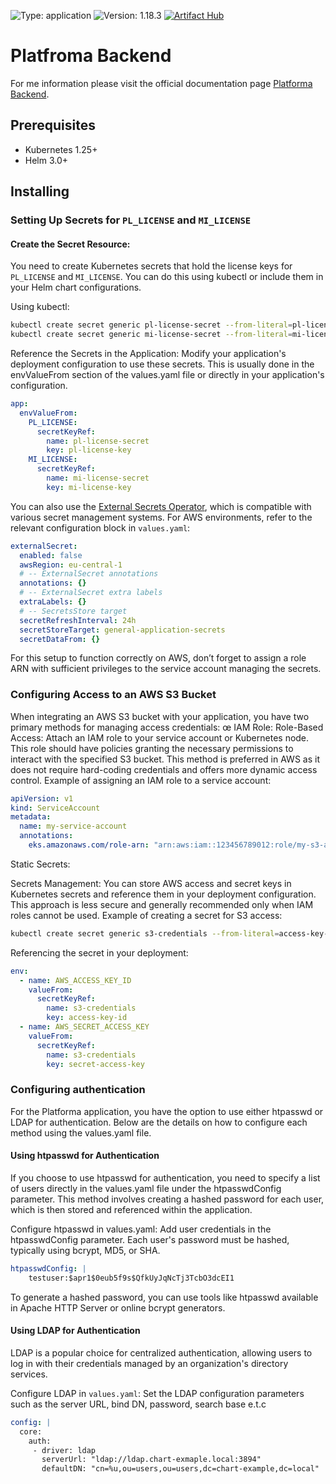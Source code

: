 ![Type: application](https://img.shields.io/badge/Type-application-informational?style=flat-square) ![Version: 1.18.3](https://img.shields.io/badge/Version-1.18.3-informational?style=flat-square)
[![Artifact Hub](https://img.shields.io/endpoint?url=https://artifacthub.io/badge/repository/platforma)](https://artifacthub.io/packages/helm/platforma/platforma)

Platfroma Backend
==============

For me information please visit the official documentation page [Platforma Backend](https://docs.platforma.bio/deployment/getting-started).

## Prerequisites

- Kubernetes 1.25+
- Helm 3.0+

## Installing

### Setting Up Secrets for `PL_LICENSE` and `MI_LICENSE`

#### Create the Secret Resource:
You need to create Kubernetes secrets that hold the license keys for `PL_LICENSE` and `MI_LICENSE`. You can do this using kubectl or include them in your Helm chart configurations.

Using kubectl:

```bash
kubectl create secret generic pl-license-secret --from-literal=pl-license-key='your_pl_license_key_here'
kubectl create secret generic mi-license-secret --from-literal=mi-license-key='your_mi_license_key_here'
```

Reference the Secrets in the Application:
Modify your application's deployment configuration to use these secrets. This is usually done in the envValueFrom section of the values.yaml file or directly in your application's configuration.

```yaml
app:
  envValueFrom:
    PL_LICENSE:
      secretKeyRef:
        name: pl-license-secret
        key: pl-license-key
    MI_LICENSE:
      secretKeyRef:
        name: mi-license-secret
        key: mi-license-key
```
You can also use the [External Secrets Operator](https://external-secrets.io), which is compatible with various secret management systems. For AWS environments, refer to the relevant configuration block in `values.yaml`:

```yaml
externalSecret:
  enabled: false
  awsRegion: eu-central-1
  # -- ExternalSecret annotations
  annotations: {}
  # -- ExternalSecret extra labels
  extraLabels: {}
  # -- SecretsStore target
  secretRefreshInterval: 24h
  secretStoreTarget: general-application-secrets
  secretDataFrom: {}
```
For this setup to function correctly on AWS, don’t forget to assign a role ARN with sufficient privileges to the service account managing the secrets.

### Configuring Access to an AWS S3 Bucket

When integrating an AWS S3 bucket with your application, you have two primary methods for managing access credentials:
œ
IAM Role:
Role-Based Access: Attach an IAM role to your service account or Kubernetes node. This role should have policies granting the necessary permissions to interact with the specified S3 bucket. This method is preferred in AWS as it does not require hard-coding credentials and offers more dynamic access control.
Example of assigning an IAM role to a service account:

```yaml
apiVersion: v1
kind: ServiceAccount
metadata:
  name: my-service-account
  annotations:
    eks.amazonaws.com/role-arn: "arn:aws:iam::123456789012:role/my-s3-access-role"
```  

Static Secrets:

Secrets Management: You can store AWS access and secret keys in Kubernetes secrets and reference them in your deployment configuration. This approach is less secure and generally recommended only when IAM roles cannot be used.
Example of creating a secret for S3 access:

```bash
kubectl create secret generic s3-credentials --from-literal=access-key-id='AKLLA.....FRRG' --from-literal=secret-access-key='wJalrX....hdkjfghk'
```

Referencing the secret in your deployment:

```yaml
env:
  - name: AWS_ACCESS_KEY_ID
    valueFrom:
      secretKeyRef:
        name: s3-credentials
        key: access-key-id
  - name: AWS_SECRET_ACCESS_KEY
    valueFrom:
      secretKeyRef:
        name: s3-credentials
        key: secret-access-key
```

### Configuring authentication
For the Platforma application, you have the option to use either htpasswd or LDAP for authentication. Below are the details on how to configure each method using the values.yaml file.

#### Using htpasswd for Authentication

If you choose to use htpasswd for authentication, you need to specify a list of users directly in the values.yaml file under the htpasswdConfig parameter. This method involves creating a hashed password for each user, which is then stored and referenced within the application.

Configure htpasswd in values.yaml:
Add user credentials in the htpasswdConfig parameter. Each user's password must be hashed, typically using bcrypt, MD5, or SHA.

```yaml
htpasswdConfig: |
    testuser:$apr1$0eub5f9s$QfkUyJqNcTj3TcbO3dcEI1
```

To generate a hashed password, you can use tools like htpasswd available in Apache HTTP Server or online bcrypt generators.

#### Using LDAP for Authentication
LDAP is a popular choice for centralized authentication, allowing users to log in with their credentials managed by an organization's directory services.

Configure LDAP in `values.yaml`:
Set the LDAP configuration parameters such as the server URL, bind DN, password, search base e.t.c

```yaml
config: |
  core:
    auth:
     - driver: ldap
       serverUrl: "ldap://ldap.chart-exmaple.local:3894"
       defaultDN: "cn=%u,ou=users,ou=users,dc=chart-example,dc=local"
```
